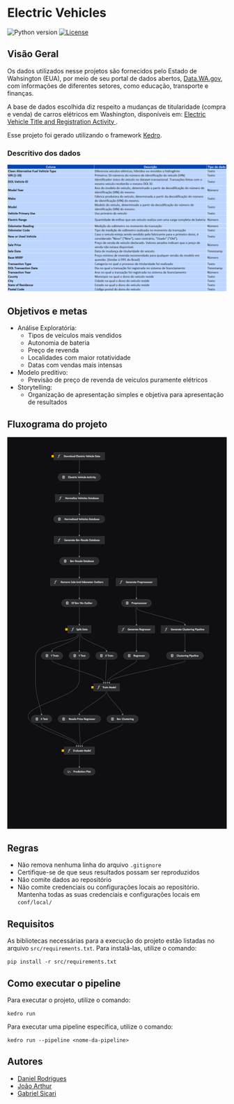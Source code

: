 # Electric Vehicles

![Python version](https://img.shields.io/badge/python-3.10%20-blue.svg)
[![License](https://img.shields.io/badge/license-Apache%202.0-blue.svg)](https://github.com/daniel64bit/biofuel_brazil_plants/blob/main/LICENSE.md)

## Visão Geral

Os dados utilizados nesse projetos são fornecidos pelo Estado de Wahsington (EUA), por meio de seu portal de dados abertos, [Data.WA.gov](https://data.wa.gov/), com informações de diferentes setores, como educação, transporte e finanças.

A base de dados escolhida diz respeito a mudanças de titularidade (compra e venda) de carros elétricos em Washington, disponíveis em: [Electric Vehicle Title and Registration Activity
](https://data.wa.gov/Transportation/Electric-Vehicle-Title-and-Registration-Activity/rpr4-cgyd).

Esse projeto foi gerado utilizando o framework [Kedro](https://docs.kedro.org/en/stable/).

### Descritivo dos dados
![Descritivo](docs/images/database_description.png)


## Objetivos e metas
- Análise Exploratória:
  - Tipos de veículos mais vendidos
  - Autonomia de bateria
  - Preço de revenda
  - Localidades com maior rotatividade
  - Datas com vendas mais intensas
- Modelo preditivo:
  - Previsão de preço de revenda de veículos puramente elétricos
- Storytelling:
  - Organização de apresentação simples e objetiva para apresentação de resultados

## Fluxograma do projeto

![Fluxograma](docs/images/fluxograma.png)

## Regras

- Não remova nenhuma linha do arquivo `.gitignore`
- Certifique-se de que seus resultados possam ser reproduzidos
- Não comite dados ao repositório
- Não comite credenciais ou configurações locais ao repositório. Mantenha todas as suas credenciais e configurações locais em `conf/local/`

## Requisitos

As bibliotecas necessárias para a execução do projeto estão listadas no arquivo `src/requirements.txt`. Para instalá-las, utilize o comando:

```
pip install -r src/requirements.txt
```

## Como executar o pipeline

Para executar o projeto, utilize o comando:

```
kedro run
```

Para executar uma pipeline específica, utilize o comando:
```
kedro run --pipeline <nome-da-pipeline>
```

## Autores

- [Daniel Rodrigues](https://www.linkedin.com/in/danielrod147/)
- [João Arthur](https://www.linkedin.com/in/jarthurcs25/)
- [Gabriel Sicari](https://www.linkedin.com/in/gabrielsicari/)
